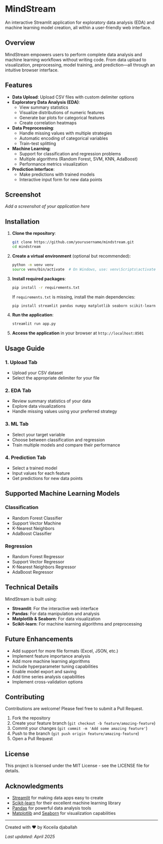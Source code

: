 # MindStream

An interactive Streamlit application for exploratory data analysis (EDA) and machine learning model creation, all within a user-friendly web interface.

## Overview

MindStream empowers users to perform complete data analysis and machine learning workflows without writing code. From data upload to visualization, preprocessing, model training, and prediction—all through an intuitive browser interface.

## Features

- **Data Upload**: Upload CSV files with custom delimiter options
- **Exploratory Data Analysis (EDA)**:
  - View summary statistics
  - Visualize distributions of numeric features
  - Generate bar plots for categorical features
  - Create correlation heatmaps
- **Data Preprocessing**:
  - Handle missing values with multiple strategies
  - Automatic encoding of categorical variables
  - Train-test splitting
- **Machine Learning**:
  - Support for classification and regression problems
  - Multiple algorithms (Random Forest, SVM, KNN, AdaBoost)
  - Performance metrics visualization
- **Prediction Interface**:
  - Make predictions with trained models
  - Interactive input form for new data points

## Screenshot

*Add a screenshot of your application here*

## Installation

1. **Clone the repository**:
   ```bash
   git clone https://github.com/yourusername/mindstream.git
   cd mindstream
   ```

2. **Create a virtual environment** (optional but recommended):
   ```bash
   python -m venv venv
   source venv/bin/activate  # On Windows, use: venv\Scripts\activate
   ```

3. **Install required packages**:
   ```bash
   pip install -r requirements.txt
   ```

   If `requirements.txt` is missing, install the main dependencies:
   ```bash
   pip install streamlit pandas numpy matplotlib seaborn scikit-learn
   ```

4. **Run the application**:
   ```bash
   streamlit run app.py
   ```

5. **Access the application** in your browser at `http://localhost:8501`

## Usage Guide

### 1. Upload Tab
- Upload your CSV dataset
- Select the appropriate delimiter for your file

### 2. EDA Tab
- Review summary statistics of your data
- Explore data visualizations
- Handle missing values using your preferred strategy

### 3. ML Tab
- Select your target variable
- Choose between classification and regression
- Train multiple models and compare their performance

### 4. Prediction Tab
- Select a trained model
- Input values for each feature
- Get predictions for new data points

## Supported Machine Learning Models

### Classification
- Random Forest Classifier
- Support Vector Machine
- K-Nearest Neighbors
- AdaBoost Classifier

### Regression
- Random Forest Regressor
- Support Vector Regressor
- K-Nearest Neighbors Regressor
- AdaBoost Regressor

## Technical Details

MindStream is built using:
- **Streamlit**: For the interactive web interface
- **Pandas**: For data manipulation and analysis
- **Matplotlib & Seaborn**: For data visualization
- **Scikit-learn**: For machine learning algorithms and preprocessing

## Future Enhancements

- Add support for more file formats (Excel, JSON, etc.)
- Implement feature importance analysis
- Add more machine learning algorithms
- Include hyperparameter tuning capabilities
- Enable model export and saving
- Add time series analysis capabilities
- Implement cross-validation options

## Contributing

Contributions are welcome! Please feel free to submit a Pull Request.

1. Fork the repository
2. Create your feature branch (`git checkout -b feature/amazing-feature`)
3. Commit your changes (`git commit -m 'Add some amazing feature'`)
4. Push to the branch (`git push origin feature/amazing-feature`)
5. Open a Pull Request

## License

This project is licensed under the MIT License - see the LICENSE file for details.

## Acknowledgments

- [Streamlit](https://streamlit.io/) for making data apps easy to create
- [Scikit-learn](https://scikit-learn.org/) for their excellent machine learning library
- [Pandas](https://pandas.pydata.org/) for powerful data analysis tools
- [Matplotlib](https://matplotlib.org/) and [Seaborn](https://seaborn.pydata.org/) for visualization capabilities

---

Created with ❤️ by Koceila djaballah

*Last updated: April 2025*
